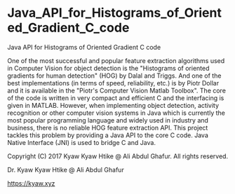 # Java_API_for_Histograms_of_Oriented_Gradient_C_code
Java API for Histograms of Oriented Gradient C code

One of the most successful and popular feature extraction algorithms used in Computer Vision for object detection is the "Histograms of oriented gradients for human detection" (HOG) by Dalal and Triggs. And one of the best implementations (in terms of speed, reliability, etc.) is by Piotr Dollar and it is available in the "Piotr's Computer Vision Matlab Toolbox". The core of the code is written in very compact and efficient C and the interfacing is given in MATLAB. However, when implementing object detection, activity recognition or other computer vision systems in Java which is currently the most popular programming language and widely used in industry and business, there is no reliable HOG feature extraction API. This project tackles this problem by providing a Java API to the core C code. Java Native Interface (JNI) is used to bridge C and Java.


Copyright (C) 2017 Kyaw Kyaw Htike @ Ali Abdul Ghafur. All rights reserved.


Dr. Kyaw Kyaw Htike @ Ali Abdul Ghafur

https://kyaw.xyz
